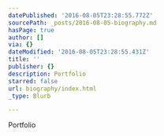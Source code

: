 ```yaml
---
datePublished: '2016-08-05T23:28:55.772Z'
sourcePath: _posts/2016-08-05-biography.md
hasPage: true
author: []
via: {}
dateModified: '2016-08-05T23:28:55.431Z'
title: ''
publisher: {}
description: Portfolio
starred: false
url: biography/index.html
_type: Blurb

---
```

Portfolio